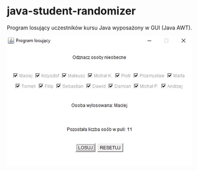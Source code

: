 # java-student-randomizer
Program losujący uczestników kursu Java wyposażony w GUI (Java AWT).

![Alt text](screenshot.jpg?raw=true "Screenshot")
